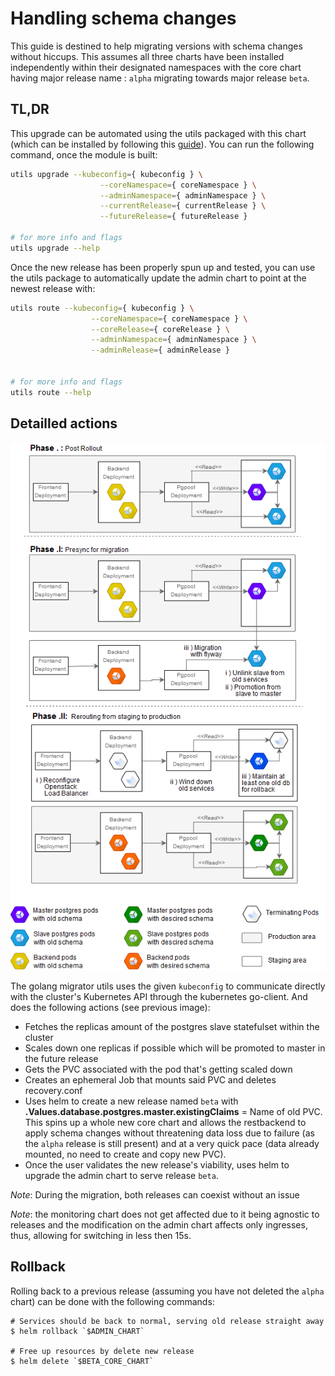 
# Handling schema changes

This guide is destined to help migrating versions with schema changes without hiccups. This assumes all three charts have been installed independently within their designated namespaces with the core chart having major release name : `alpha` migrating towards major release `beta`.


## TL,DR

This upgrade can be automated using the utils packaged with this chart (which can be installed by following this [guide](BuildingUtils.md)). You can run the following command, once the module is built:

```sh
utils upgrade --kubeconfig={ kubeconfig } \
                    --coreNamespace={ coreNamespace } \
                    --adminNamespace={ adminNamespace } \
                    --currentRelease={ currentRelease } \
                    --futureRelease={ futureRelease }

# for more info and flags
utils upgrade --help
```

Once the new release has been properly spun up and tested, you can use the utils package to automatically update the admin chart to point at the newest release with:

```sh
utils route --kubeconfig={ kubeconfig } \
                  --coreNamespace={ coreNamespace } \
                  --coreRelease={ coreRelease } \
                  --adminNamespace={ adminNamespace } \
                  --adminRelease={ adminRelease }


# for more info and flags
utils route --help
```


## Detailled actions

![schema_change](media/k8s_database_change.png)

The golang migrator utils uses the given `kubeconfig` to communicate directly with the cluster's Kubernetes API through the kubernetes go-client. And does the following actions (see previous image):

-   Fetches the replicas amount of the postgres slave statefulset within the cluster
-   Scales down one replicas if possible which will be promoted to master in the future release
-   Gets the PVC associated with the pod that's getting scaled down
-   Creates an ephemeral Job that mounts said PVC and deletes recovery.conf
-   Uses helm to create a new release named `beta` with **.Values.database.postgres.master.existingClaims** = Name of old PVC. This spins up a whole new core chart and allows the restbackend to apply schema changes without threatening data loss due to failure (as the `alpha` release is still present) and at a very quick pace (data already mounted, no need to create and copy new PVC).
-   Once the user validates the new release's viability, uses helm to upgrade the admin chart to serve release `beta`.

*Note*: During the migration, both releases can coexist without an issue

*Note*: the monitoring chart does not get affected due to it being agnostic to releases and the modification on the admin chart affects only ingresses, thus, allowing for switching in less then 15s.


## Rollback

Rolling back to a previous release (assuming you have not deleted the `alpha` chart) can be done with the following commands:

```console
# Services should be back to normal, serving old release straight away
$ helm rollback `$ADMIN_CHART`

# Free up resources by delete new release
$ helm delete `$BETA_CORE_CHART`
```
